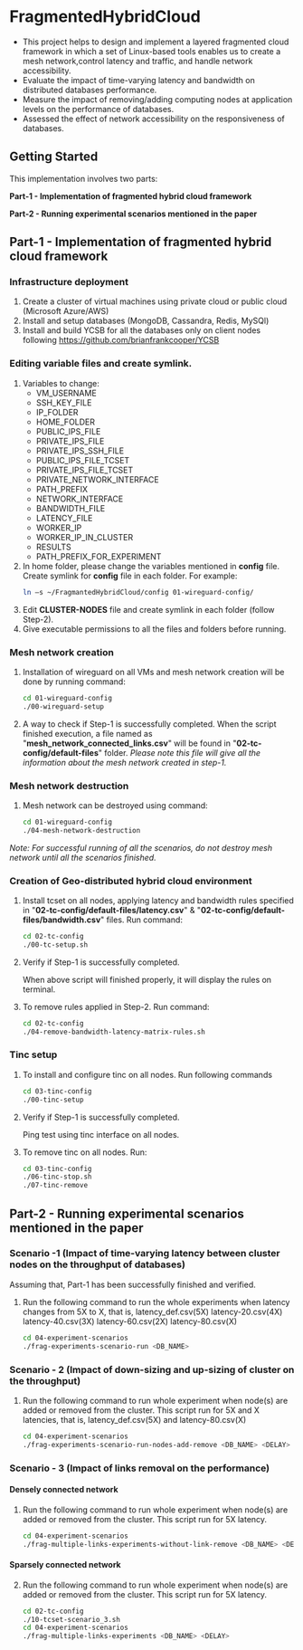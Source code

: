# FragmentedHybridCloud
* This project helps to design and implement a layered fragmented cloud framework in which a set of Linux-based tools enables us to create a mesh network,control latency and traffic, and handle network accessibility.
* Evaluate the impact of time-varying latency and bandwidth on distributed databases performance.
* Measure the impact of removing/adding computing nodes at application levels on the performance of databases.
* Assessed the effect of network accessibility on the responsiveness of databases.

Getting Started
---------------

This implementation involves two parts:

**Part-1 - Implementation of fragmented hybrid cloud framework**

**Part-2 - Running experimental scenarios mentioned in the paper**

Part-1 - Implementation of fragmented hybrid cloud framework
-----------

### Infrastructure deployment

1. Create a cluster of virtual machines using private cloud or public cloud (Microsoft Azure/AWS)
2. Install and setup databases (MongoDB, Cassandra, Redis, MySQl)
3. Install and build YCSB for all the databases only on client nodes following https://github.com/brianfrankcooper/YCSB

### Editing variable files and create symlink.

1. Variables to change:
    * VM_USERNAME
    * SSH_KEY_FILE
    * IP_FOLDER
    * HOME_FOLDER
    * PUBLIC_IPS_FILE
    * PRIVATE_IPS_FILE
    * PRIVATE_IPS_SSH_FILE
    * PUBLIC_IPS_FILE_TCSET
    * PRIVATE_IPS_FILE_TCSET
    * PRIVATE_NETWORK_INTERFACE
    * PATH_PREFIX
    * NETWORK_INTERFACE
    * BANDWIDTH_FILE
    * LATENCY_FILE
    * WORKER_IP
    * WORKER_IP_IN_CLUSTER
    * RESULTS
    * PATH_PREFIX_FOR_EXPERIMENT
2. In home folder, please change the variables mentioned in **config** file. Create symlink for **config** file in each folder. For example:
    ```sh
    ln –s ~/FragmantedHybridCloud/config 01-wireguard-config/ 
    ```
2. Edit **CLUSTER-NODES** file and create symlink in each folder (follow Step-2).
3. Give executable permissions to all the files and folders before running. 

### Mesh network creation
1. Installation of wireguard on all VMs and mesh network creation will be done by running command:
    ```sh
    cd 01-wireguard-config
    ./00-wireguard-setup
    ```
2. A way to check if Step-1 is successfully completed.
      When the script finished execution, a file named as "**mesh_network_connected_links.csv**" will be found in "**02-tc-config/default-files**" folder.
      *Please note this file will give all the information about the mesh network created in step-1.*

### Mesh network destruction

1. Mesh network can be destroyed using command:
    ```sh
    cd 01-wireguard-config
    ./04-mesh-network-destruction
    ```
*Note: For successful running of all the scenarios, do not destroy mesh network until all the scenarios finished.*

### Creation of Geo-distributed hybrid cloud environment

1. Install tcset on all nodes, applying latency and bandwidth rules specified in "**02-tc-config/default-files/latency.csv**" & "**02-tc-config/default-files/bandwidth.csv**" files. Run command:
    ```sh
    cd 02-tc-config
    ./00-tc-setup.sh
    ```
2. Verify if Step-1 is successfully completed.

   When above script will finished properly, it will display the rules on terminal.
   
3. To remove rules applied in Step-2. Run command:
    ```sh
    cd 02-tc-config
    ./04-remove-bandwidth-latency-matrix-rules.sh
    ```
### Tinc setup

1. To install and configure tinc on all nodes. Run following commands
    ```sh
    cd 03-tinc-config
    ./00-tinc-setup
    ```
2. Verify if Step-1 is successfully completed.
    
    Ping test using tinc interface on all nodes.
    
3. To remove tinc on all nodes. Run:
    ```sh
    cd 03-tinc-config
    ./06-tinc-stop.sh
    ./07-tinc-remove
    ```
Part-2 - Running experimental scenarios mentioned in the paper
-----------
### Scenario -1 (Impact of time-varying latency between cluster nodes on the throughput of databases)

Assuming that, Part-1 has been successfully finished and verified.

1. Run the following command to run the whole experiments when latency changes from 5X to X, that is, latency_def.csv(5X) latency-20.csv(4X)  latency-40.csv(3X)  latency-60.csv(2X)  latency-80.csv(X)
    ```sh
    cd 04-experiment-scenarios
    ./frag-experiments-scenario-run <DB_NAME>
    ```
### Scenario - 2 (Impact of down-sizing and up-sizing of cluster on the throughput)
1. Run the following command to run whole experiment when node(s) are added or removed from the cluster. This script run for 5X and X latencies, that is, latency_def.csv(5X) and latency-80.csv(X)

    ```sh
    cd 04-experiment-scenarios
    ./frag-experiments-scenario-run-nodes-add-remove <DB_NAME> <DELAY>
    ```
### Scenario - 3 (Impact of links removal on the performance)
#### Densely connected network
1. Run the following command to run whole experiment when node(s) are added or removed from the cluster. This script run for 5X latency.

    ```sh
    cd 04-experiment-scenarios
    ./frag-multiple-links-experiments-without-link-remove <DB_NAME> <DELAY>
    ```
#### Sparsely connected network
2. Run the following command to run whole experiment when node(s) are added or removed from the cluster. This script run for 5X latency.

    ```sh
    cd 02-tc-config
    ./10-tcset-scenario_3.sh
    cd 04-experiment-scenarios
    ./frag-multiple-links-experiments <DB_NAME> <DELAY>
    ```

